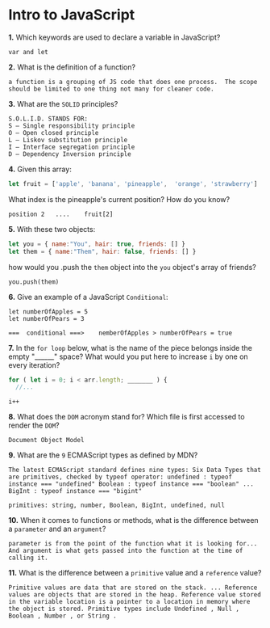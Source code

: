 # Intro to JavaScript

**1.** Which keywords are used to declare a variable in JavaScript?
<!-- enter you answer in the space below -->
```
var and let
```
**2.** What is the definition of a function?
<!-- enter you answer in the space below -->
```
a function is a grouping of JS code that does one process.  The scope should be limited to one thing not many for cleaner code.
```
**3.** What are the `SOLID` principles?
<!-- enter you answer in the space below -->
```
S.O.L.I.D. STANDS FOR:
S — Single responsibility principle
O — Open closed principle
L — Liskov substitution principle
I — Interface segregation principle
D — Dependency Inversion principle
```
**4.** Given this array: 
```js
let fruit = ['apple', 'banana', 'pineapple',  'orange', 'strawberry']
``` 
What index is the pineapple's current position? How do you know?
<!-- enter you answer in the space below -->
```
position 2   ....    fruit[2] 
```
**5.** With these two objects: 
```js
let you = { name:"You", hair: true, friends: [] }
let them = { name:"Them", hair: false, friends: [] }
```
how would you .push the `them` object into the `you` object's array of friends?
<!-- enter you answer in the space below -->
```
you.push(them)
```

**6.** Give an example of a JavaScript `Conditional`:
<!-- enter you answer in the space below -->
```
let numberOfApples = 5
let numberOfPears = 3

===  conditional ===>    nemberOfApples > numberOfPears = true 

```
**7.** In the `for loop` below, what is the name of the piece belongs inside the empty "______" space? What would you put here to increase `i` by one on every iteration?
```js
for ( let i = 0; i < arr.length; _______ ) {
  //...
```
<!-- enter you answer in the space below -->
```
i++
```
**8.** What does the `DOM` acronym stand for? Which file is first accessed to render the `DOM`?
<!-- enter you answer in the space below -->
```
Document Object Model   
```

**9.** What are the `9` ECMAScript types as defined by MDN?
<!-- enter you answer in the space below -->
```
The latest ECMAScript standard defines nine types: Six Data Types that are primitives, checked by typeof operator: undefined : typeof instance === "undefined" Boolean : typeof instance === "boolean" ... BigInt : typeof instance === "bigint"

primitives: string, number, Boolean, BigInt, undefined, null 

```
**10.** When it comes to functions or methods, what is the difference between a `parameter` and an `argument`?
<!-- enter you answer in the space below -->
```
parameter is from the point of the function what it is looking for... And argument is what gets passed into the function at the time of calling it.
```
**11.** What is the difference between a `primitive` value and a `reference` value?
<!-- enter you answer in the space below -->
```
Primitive values are data that are stored on the stack. ... Reference values are objects that are stored in the heap. Reference value stored in the variable location is a pointer to a location in memory where the object is stored. Primitive types include Undefined , Null , Boolean , Number , or String .
```
